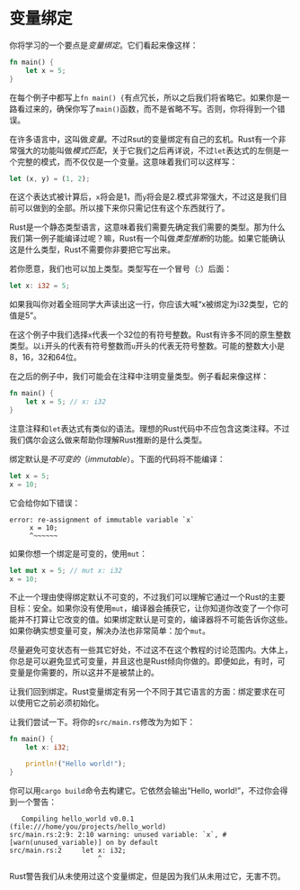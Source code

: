# 变量绑定

你将学习的一个要点是*变量绑定*。它们看起来像这样：
```rust
fn main() {
    let x = 5;
}
```
在每个例子中都写上`fn main() {`有点冗长，所以之后我们将省略它。如果你是一路看过来的，确保你写了`main()`函数，而不是省略不写。否则，你将得到一个错误。

在许多语言中，这叫做*变量*。不过Rsut的变量绑定有自己的玄机。Rust有一个非常强大的功能叫做*模式匹配*，关于它我们之后再详说，不过`let`表达式的左侧是一个完整的模式，而不仅仅是一个变量。这意味着我们可以这样写：
```rust
let (x, y) = (1, 2);
```
在这个表达式被计算后，`x`将会是1，而`y`将会是2.模式非常强大，不过这是我们目前可以做到的全部。所以接下来你只需记住有这个东西就行了。

Rust是一个静态类型语言，这意味着我们需要先确定我们需要的类型。那为什么我们第一例子能编译过呢？嘛，Rust有一个叫做*类型推断*的功能。如果它能确认这是什么类型，Rust不需要你非要把它写出来。

若你愿意，我们也可以加上类型。类型写在一个冒号（:）后面：
```rust
let x: i32 = 5;
```
如果我叫你对着全班同学大声读出这一行，你应该大喊“x被绑定为i32类型，它的值是5”。

在这个例子中我们选择`x`代表一个32位的有符号整数。Rust有许多不同的原生整数类型。以`i`开头的代表有符号整数而`u`开头的代表无符号整数。可能的整数大小是8，16，32和64位。

在之后的例子中，我们可能会在注释中注明变量类型。例子看起来像这样：
```rust
fn main() {
    let x = 5; // x: i32
}
```
注意注释和`let`表达式有类似的语法。理想的Rust代码中不应包含这类注释。不过我们偶尔会这么做来帮助你理解Rust推断的是什么类型。

绑定默认是*不可变的*（*immutable*）。下面的代码将不能编译：
```rust
let x = 5;
x = 10;
```
它会给你如下错误：
```
error: re-assignment of immutable variable `x`
     x = 10;
     ^~~~~~~
```
如果你想一个绑定是可变的，使用`mut`：
```rust
let mut x = 5; // mut x: i32
x = 10;
```
不止一个理由使得绑定默认不可变的，不过我们可以理解它通过一个Rust的主要目标：安全。如果你没有使用`mut`，编译器会捕获它，让你知道你改变了一个你可能并不打算让它改变的值。如果绑定默认是可变的，编译器将不可能告诉你这些。如果你确实想变量可变，解决办法也非常简单：加个`mut`。

尽量避免可变状态有一些其它好处，不过这不在这个教程的讨论范围内。大体上，你总是可以避免显式可变量，并且这也是Rust倾向你做的。即便如此，有时，可变量是你需要的，所以这并不是被禁止的。

让我们回到绑定。Rust变量绑定有另一个不同于其它语言的方面：绑定要求在可以使用它之前必须初始化。

让我们尝试一下。将你的`src/main.rs`修改为为如下：
```rust
fn main() {
    let x: i32;

    println!("Hello world!");
}
```
你可以用`cargo build`命令去构建它。它依然会输出“Hello, world!”，不过你会得到一个警告：
```
   Compiling hello_world v0.0.1 (file:///home/you/projects/hello_world)
src/main.rs:2:9: 2:10 warning: unused variable: `x`, #[warn(unused_variable)] on by default
src/main.rs:2     let x: i32;
                      ^
```
Rust警告我们从未使用过这个变量绑定，但是因为我们从未用过它，无害不罚。
